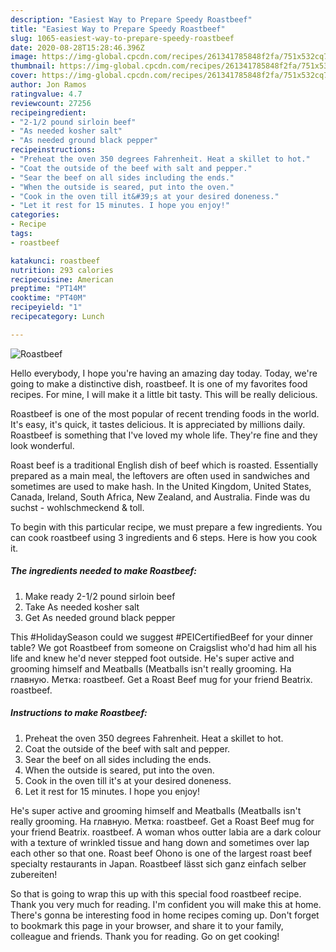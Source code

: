 ```yaml
---
description: "Easiest Way to Prepare Speedy Roastbeef"
title: "Easiest Way to Prepare Speedy Roastbeef"
slug: 1065-easiest-way-to-prepare-speedy-roastbeef
date: 2020-08-28T15:28:46.396Z
image: https://img-global.cpcdn.com/recipes/261341785848f2fa/751x532cq70/roastbeef-recipe-main-photo.jpg
thumbnail: https://img-global.cpcdn.com/recipes/261341785848f2fa/751x532cq70/roastbeef-recipe-main-photo.jpg
cover: https://img-global.cpcdn.com/recipes/261341785848f2fa/751x532cq70/roastbeef-recipe-main-photo.jpg
author: Jon Ramos
ratingvalue: 4.7
reviewcount: 27256
recipeingredient:
- "2-1/2 pound sirloin beef"
- "As needed kosher salt"
- "As needed ground black pepper"
recipeinstructions:
- "Preheat the oven 350 degrees Fahrenheit. Heat a skillet to hot."
- "Coat the outside of the beef with salt and pepper."
- "Sear the beef on all sides including the ends."
- "When the outside is seared, put into the oven."
- "Cook in the oven till it&#39;s at your desired doneness."
- "Let it rest for 15 minutes. I hope you enjoy!"
categories:
- Recipe
tags:
- roastbeef

katakunci: roastbeef 
nutrition: 293 calories
recipecuisine: American
preptime: "PT14M"
cooktime: "PT40M"
recipeyield: "1"
recipecategory: Lunch

---
```



![Roastbeef](https://img-global.cpcdn.com/recipes/261341785848f2fa/751x532cq70/roastbeef-recipe-main-photo.jpg)

Hello everybody, I hope you're having an amazing day today. Today, we're going to make a distinctive dish, roastbeef. It is one of my favorites food recipes. For mine, I will make it a little bit tasty. This will be really delicious.

Roastbeef is one of the most popular of recent trending foods in the world. It's easy, it's quick, it tastes delicious. It is appreciated by millions daily. Roastbeef is something that I've loved my whole life. They're fine and they look wonderful.

Roast beef is a traditional English dish of beef which is roasted. Essentially prepared as a main meal, the leftovers are often used in sandwiches and sometimes are used to make hash. In the United Kingdom, United States, Canada, Ireland, South Africa, New Zealand, and Australia. Finde was du suchst - wohlschmeckend &amp; toll.


To begin with this particular recipe, we must prepare a few ingredients. You can cook roastbeef using 3 ingredients and 6 steps. Here is how you cook it.

<!--inarticleads1-->

##### The ingredients needed to make Roastbeef:

1. Make ready 2-1/2 pound sirloin beef
1. Take As needed kosher salt
1. Get As needed ground black pepper


This #HolidaySeason could we suggest #PEICertifiedBeef for your dinner table? We got Roastbeef from someone on Craigslist who&#39;d had him all his life and knew he&#39;d never stepped foot outside. He&#39;s super active and grooming himself and Meatballs (Meatballs isn&#39;t really grooming. На главную. Метка: roastbeef. Get a Roast Beef mug for your friend Beatrix. roastbeef. 

<!--inarticleads2-->

##### Instructions to make Roastbeef:

1. Preheat the oven 350 degrees Fahrenheit. Heat a skillet to hot.
1. Coat the outside of the beef with salt and pepper.
1. Sear the beef on all sides including the ends.
1. When the outside is seared, put into the oven.
1. Cook in the oven till it&#39;s at your desired doneness.
1. Let it rest for 15 minutes. I hope you enjoy!


He&#39;s super active and grooming himself and Meatballs (Meatballs isn&#39;t really grooming. На главную. Метка: roastbeef. Get a Roast Beef mug for your friend Beatrix. roastbeef. A woman whos outter labia are a dark colour with a texture of wrinkled tissue and hang down and sometimes over lap each other so that one. Roast beef Ohono is one of the largest roast beef specialty restaurants in Japan. Roastbeef lässt sich ganz einfach selber zubereiten! 

So that is going to wrap this up with this special food roastbeef recipe. Thank you very much for reading. I'm confident you will make this at home. There's gonna be interesting food in home recipes coming up. Don't forget to bookmark this page in your browser, and share it to your family, colleague and friends. Thank you for reading. Go on get cooking!
